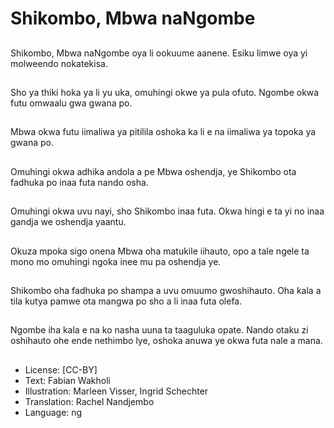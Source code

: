 # Shikombo, Mbwa naNgombe

##
Shikombo, Mbwa naNgombe oya li ookuume aanene. Esiku limwe oya yi molweendo nokatekisa.

##
Sho ya thiki hoka ya li yu uka, omuhingi okwe ya pula ofuto. Ngombe okwa futu omwaalu gwa gwana po.

##
Mbwa okwa futu iimaliwa ya pitilila oshoka ka li e na iimaliwa ya topoka ya gwana po.

##
Omuhingi okwa adhika andola a pe Mbwa oshendja, ye Shikombo ota fadhuka po inaa futa nando osha.

##
Omuhingi okwa uvu nayi, sho Shikombo inaa futa. Okwa hingi e ta yi no inaa gandja we oshendja yaantu.

##
Okuza mpoka sigo onena Mbwa oha matukile iihauto, opo a tale ngele ta mono mo omuhingi ngoka inee mu pa oshendja ye.

##
Shikombo oha fadhuka po shampa a uvu omuumo gwoshihauto. Oha kala a tila kutya pamwe ota mangwa po sho a li inaa futa olefa.

##
Ngombe iha kala e na ko nasha uuna ta taaguluka opate. Nando otaku zi oshihauto ohe ende nethimbo lye, oshoka anuwa ye okwa futa nale a mana.

##
* License: [CC-BY]
* Text: Fabian Wakholi
* Illustration: Marleen Visser, Ingrid Schechter
* Translation: Rachel Nandjembo
* Language: ng
